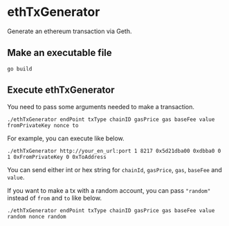 # ethTxGenerator
Generate an ethereum transaction via Geth.

## Make an executable file
```shell
go build
```


## Execute ethTxGenerator
You need to pass some arguments needed to make a transaction.

```shell
./ethTxGenerator endPoint txType chainID gasPrice gas baseFee value fromPrivateKey nonce to
```

For example, you can execute like below.

```shell
./ethTxGenerator http://your_en_url:port 1 8217 0x5d21dba00 0xdbba0 0 1 0xFromPrivateKey 0 0xToAddress
```

You can send either int or hex string for `chainId`, `gasPrice`, `gas`, `baseFee` and `value`.


If you want to make a tx with a random account, you can pass `"random"` instead of `from` and `to` like below.

```shell
./ethTxGenerator endPoint txType chainID gasPrice gas baseFee value random nonce random
```
